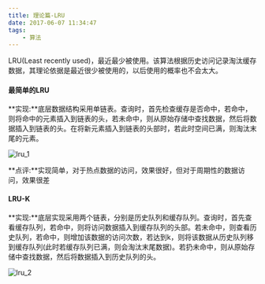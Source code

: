 ```yaml
---
title: 理论篇-LRU
date: 2017-06-07 11:34:47
tags:
    - 算法
---
```


LRU(Least recently used)，最近最少被使用。该算法根据历史访问记录淘汰缓存数据，其理论依据是最近很少被使用的，以后使用的概率也不会太大。

#### 最简单的LRU
**实现:**底层数据结构采用单链表。查询时，首先检查缓存是否命中，若命中，则将命中的元素插入到链表的头，若未命中，则从原始存储中查找数据，然后将数据插入到链表的头。在将新元素插入到链表的头部时，若此时空间已满，则淘汰末尾的元素。

![lru_1](/img/lru_1.png)

**点评:**实现简单，对于热点数据的访问，效果很好，但对于周期性的数据访问，效果很差

#### LRU-K
**实现:**底层实现采用两个链表，分别是历史队列和缓存队列。查询时，首先查看缓存队列，若命中，则将访问数据插入到缓存队列的头部。若未命中，则查看历史队列，若命中，则增加该数据的访问次数，若达到k，则将该数据从历史队列移到缓存队列(此时若缓存队列已满，则会淘汰末尾数据)。若扔未命中，则从原始存储中查找数据，然后将数据插入到历史队列的头。

![lru_2](/img/lru_2.png)